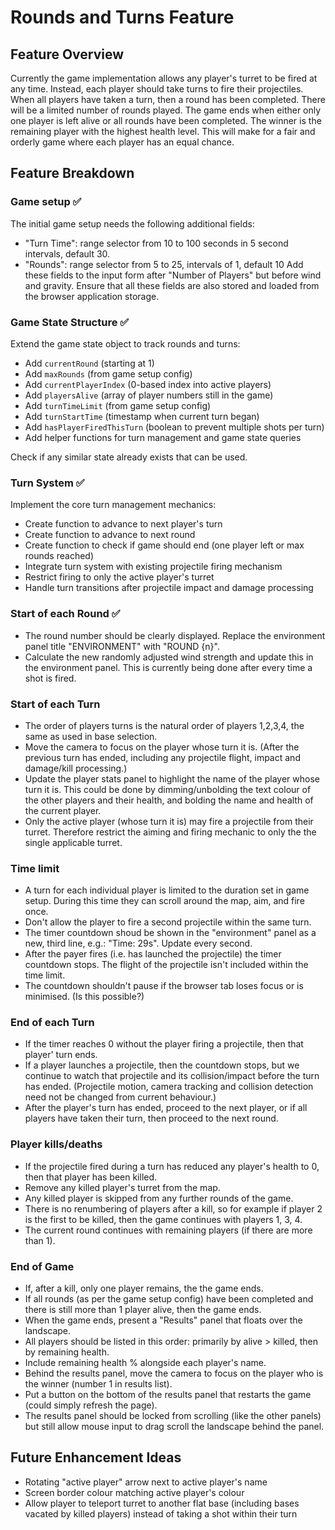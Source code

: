 # Rounds and Turns Feature

## Feature Overview

Currently the game implementation allows any player's turret to be fired at any time. Instead,
each player should take turns to fire their projectiles. When all players have taken a turn, then a round has been completed.
There will be a limited number of rounds played.
The game ends when either only one player is left alive or all rounds have been completed. The winner is the remaining player with the highest health level.
This will make for a fair and orderly game where each player has an equal chance.

## Feature Breakdown

### Game setup ✅
The initial game setup needs the following additional fields:
- "Turn Time": range selector from 10 to 100 seconds in 5 second intervals, default 30.
- "Rounds": range selector from 5 to 25, intervals of 1, default 10
Add these fields to the input form after "Number of Players" but before wind and gravity.
Ensure that all these fields are also stored and loaded from the browser application storage.

### Game State Structure ✅
Extend the game state object to track rounds and turns:
- Add `currentRound` (starting at 1)
- Add `maxRounds` (from game setup config)
- Add `currentPlayerIndex` (0-based index into active players)
- Add `playersAlive` (array of player numbers still in the game)
- Add `turnTimeLimit` (from game setup config)
- Add `turnStartTime` (timestamp when current turn began)
- Add `hasPlayerFiredThisTurn` (boolean to prevent multiple shots per turn)
- Add helper functions for turn management and game state queries

Check if any similar state already exists that can be used.

### Turn System ✅
Implement the core turn management mechanics:
- Create function to advance to next player's turn
- Create function to advance to next round
- Create function to check if game should end (one player left or max rounds reached)
- Integrate turn system with existing projectile firing mechanism
- Restrict firing to only the active player's turret
- Handle turn transitions after projectile impact and damage processing

### Start of each Round ✅
- The round number should be clearly displayed. Replace the environment panel title "ENVIRONMENT" with "ROUND {n}".
- Calculate the new randomly adjusted wind strength and update this in the environment panel. This is currently being done after every time a shot is fired.

### Start of each Turn
- The order of players turns is the natural order of players 1,2,3,4, the same as used in base selection.
- Move the camera to focus on the player whose turn it is. (After the previous turn has ended, including any projectile flight, impact and damage/kill processing.)
- Update the player stats panel to highlight the name of the player whose turn it is. This could be done by dimming/unbolding the text colour of the other players and their health, and bolding the name and health of the current player.
- Only the active player (whose turn it is) may fire a projectile from their turret. Therefore restrict the aiming and firing mechanic to only the the single applicable turret.

### Time limit
- A turn for each individual player is limited to the duration set in game setup. During this time they can scroll around the map, aim, and fire once.
- Don't allow the player to fire a second projectile within the same turn.
- The timer countdown shoud be shown in the "environment" panel as a new, third line, e.g.: "Time: 29s". Update every second.
- After the payer fires (i.e. has launched the projectile) the timer countdown stops. The flight of the projectile isn't included within the time limit.
- The countdown shouldn't pause if the browser tab loses focus or is minimised. (Is this possible?)

### End of each Turn
- If the timer reaches 0 without the player firing a projectile, then that player' turn ends.
- If a player launches a projectile, then the countdown stops, but we continue to watch that projectile and its collision/impact before the turn has ended. (Projectile motion, camera tracking and collision detection need not be changed from current behaviour.)
- After the player's turn has ended, proceed to the next player, or if all players have taken their turn, then proceed to the next round.

### Player kills/deaths
- If the projectile fired during a turn has reduced any player's health to 0, then that player has been killed.
- Remove any killed player's turret from the map.
- Any killed player is skipped from any further rounds of the game.
- There is no renumbering of players after a kill, so for example if player 2 is the first to be killed, then the game continues with players 1, 3, 4.
- The current round continues with remaining players (if there are more than 1).

### End of Game
- If, after a kill, only one player remains, the the game ends.
- If all rounds (as per the game setup config) have been completed and there is still more than 1 player alive, then the game ends.
- When the game ends, present a "Results" panel that floats over the landscape.
- All players should be listed in this order: primarily by alive > killed, then by remaining health.
- Include remaining health % alongside each player's name.
- Behind the results panel, move the camera to focus on the player who is the winner (number 1 in results list).
- Put a button on the bottom of the results panel that restarts the game (could simply refresh the page).
- The results panel should be locked from scrolling (like the other panels) but still allow mouse input to drag scroll the landscape behind the panel.

## Future Enhancement Ideas

- Rotating "active player" arrow next to active player's name
- Screen border colour matching active player's colour
- Allow player to teleport turret to another flat base (including bases vacated by killed players) instead of taking a shot within their turn

